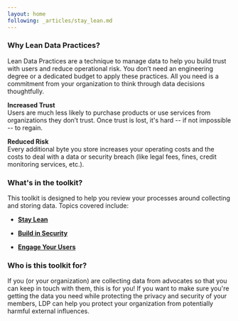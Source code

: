 ```yaml
---
layout: home
following: _articles/stay_lean.md
---
```


### Why Lean Data Practices?

Lean Data Practices are a technique to manage data to help you build trust with users and reduce operational risk. You don’t need an engineering degree or a dedicated budget to apply these practices.  All you need is a commitment from your organization to think through data decisions thoughtfully. 

**Increased Trust**<br/>
Users are much less likely to purchase products or use services from organizations they don’t trust. Once trust is lost, it's hard -- if not impossible -- to regain.

**Reduced Risk**<br/>
Every additional byte you store increases your operating costs and the costs to deal with a data or security breach (like legal fees, fines, credit monitoring services, etc.).

### What's in the toolkit?

This toolkit is designed to help you review your processes around collecting and storing data. Topics covered include:
* [**Stay Lean**](https://mozilla.github.io/lean-data-practices-cso/stay_lean/)
  
* [**Build in Security**](https://mozilla.github.io/lean-data-practices-cso/build_in_security/)
    
* [**Engage Your Users**](https://mozilla.github.io/lean-data-practices-cso/engage_users/)
 
### Who is this toolkit for?

<p>If you (or your organization) are collecting data from advocates so that you can keep in touch with them, this is for you! If you want to make sure you're getting the data you need while protecting the privacy and security of your members, LDP can help you protect your organization from potentially harmful external influences.</p>

 
